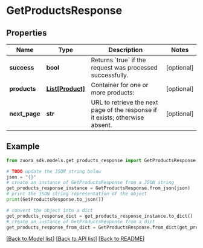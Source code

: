 # GetProductsResponse


## Properties

Name | Type | Description | Notes
------------ | ------------- | ------------- | -------------
**success** | **bool** | Returns &#x60;true&#x60; if the request was processed successfully.  | [optional] 
**products** | [**List[Product]**](Product.md) | Container for one or more products:  | [optional] 
**next_page** | **str** | URL to retrieve the next page of the response if it exists; otherwise absent.  | [optional] 

## Example

```python
from zuora_sdk.models.get_products_response import GetProductsResponse

# TODO update the JSON string below
json = "{}"
# create an instance of GetProductsResponse from a JSON string
get_products_response_instance = GetProductsResponse.from_json(json)
# print the JSON string representation of the object
print(GetProductsResponse.to_json())

# convert the object into a dict
get_products_response_dict = get_products_response_instance.to_dict()
# create an instance of GetProductsResponse from a dict
get_products_response_from_dict = GetProductsResponse.from_dict(get_products_response_dict)
```
[[Back to Model list]](../README.md#documentation-for-models) [[Back to API list]](../README.md#documentation-for-api-endpoints) [[Back to README]](../README.md)


